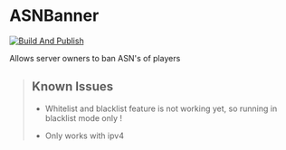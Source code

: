 # ASNBanner

[![Build And Publish](https://github.com/TheSGH/ASNBanner/actions/workflows/build_publish.yml/badge.svg)](https://github.com/TheSGH/ASNBanner/actions/workflows/build_publish.yml)

Allows server owners to ban ASN's of players

> ## Known Issues
> - Whitelist and blacklist feature is not working yet, so running in blacklist mode only !
> 
> - Only works with ipv4
